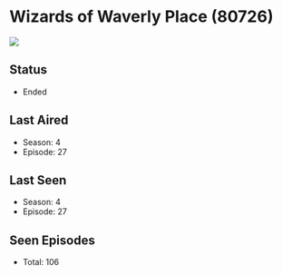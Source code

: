 # Wizards of Waverly Place (80726)

<img src="https://dg31sz3gwrwan.cloudfront.net/poster/80726/43242-0-optimized.jpg" />

## Status
* Ended
## Last Aired
* Season: 4
* Episode: 27
## Last Seen
* Season: 4
* Episode: 27
## Seen Episodes
* Total: 106
